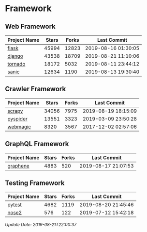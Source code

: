 # Framework

## Web Framework

| Project Name | Stars | Forks | Last Commit |
| ------------ | ----- | ----- | ----------- |
| [flask](https://github.com/pallets/flask) | 45994 | 12823 | 2019-08-16 01:30:05 |
| [django](https://github.com/django/django) | 43538 | 18709 | 2019-08-21 11:10:06 |
| [tornado](https://github.com/tornadoweb/tornado) | 18172 | 5032 | 2019-08-11 23:44:12 |
| [sanic](https://github.com/huge-success/sanic) | 12634 | 1190 | 2019-08-13 19:30:40 |

## Crawler Framework

| Project Name | Stars | Forks | Last Commit |
| ------------ | ----- | ----- | ----------- |
| [scrapy](https://github.com/scrapy/scrapy) | 34056 | 7975 | 2019-08-19 18:15:09 |
| [pyspider](https://github.com/binux/pyspider) | 13551 | 3323 | 2019-03-09 23:50:28 |
| [webmagic](https://github.com/code4craft/webmagic) | 8320 | 3567 | 2017-12-02 02:57:06 |

## GraphQL Framework

| Project Name | Stars | Forks | Last Commit |
| ------------ | ----- | ----- | ----------- |
| [graphene](https://github.com/graphql-python/graphene) | 4883 | 520 | 2019-08-17 21:07:53 |

## Testing Framework

| Project Name | Stars | Forks | Last Commit |
| ------------ | ----- | ----- | ----------- |
| [pytest](https://github.com/pytest-dev/pytest) | 4682 | 1119 | 2019-08-20 21:45:46 |
| [nose2](https://github.com/nose-devs/nose2) | 576 | 122 | 2019-07-12 15:42:18 |

*Update Date: 2019-08-21T22:00:37*